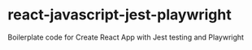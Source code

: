 # react-javascript-jest-playwright
Boilerplate code for Create React App with Jest testing and Playwright
